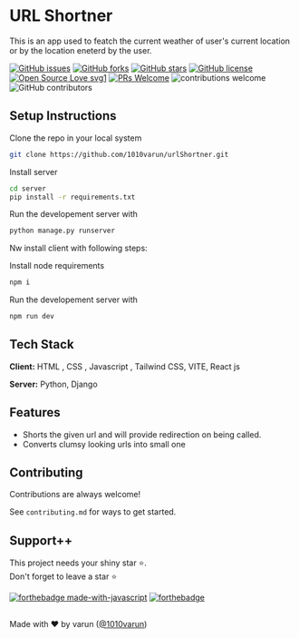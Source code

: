 # URL Shortner

This is an app used to featch the current weather of user's current location or by the location eneterd by the user.

[![GitHub issues](https://img.shields.io/github/issues/1010varun/urlShortner)](https://github.com/1010varun/urlShortner/issues)
[![GitHub forks](https://img.shields.io/github/forks/1010varun/urlShortner)](https://github.com/1010varun/urlShortner/network)
[![GitHub stars](https://img.shields.io/github/stars/1010varun/urlShortner)](https://github.com/1010varun/urlShortner/stargazers)
[![GitHub license](https://img.shields.io/github/license/1010varun/urlShortner)](https://github.com/1010varun/urlShortner/blob/main/LICENSE)
[![Open Source Love svg1](https://badges.frapsoft.com/os/v1/open-source.svg?v=103)](https://github.com/ellerbrock/open-source-badges/) [![PRs Welcome](https://img.shields.io/badge/PRs-welcome-brightgreen.svg?style=flat-square)](http://makeapullrequest.com) ![contributions welcome](https://img.shields.io/static/v1.svg?label=Contributions&message=Welcome&color=0059b3&style=flat-square) ![GitHub contributors](https://img.shields.io/github/contributors-anon/1010varun/urlShortner) 
<br>


## Setup Instructions

Clone the repo in your local system

```bash
git clone https://github.com/1010varun/urlShortner.git
```

Install server

```bash
cd server
pip install -r requirements.txt
```

Run the developement server with 

```bash
python manage.py runserver
```
Nw install client with following steps:

Install node requirements

```bash
npm i
```
Run the developement server with 

```bash
npm run dev
```

## Tech Stack

**Client:** HTML , CSS , Javascript , Tailwind CSS, VITE, React js

**Server:** Python, Django

## Features

- Shorts the given url and will provide redirection on being called.
- Converts clumsy looking urls into small one

## Contributing

Contributions are always welcome!

See `contributing.md` for ways to get started.

## Support++

This project needs your shiny star ⭐.   
Don't forget to leave a star ⭐️

[![forthebadge made-with-javascript](https://forthebadge.com/images/badges/made-with-javascript.svg)](https://www.javascript.com/)  [![forthebadge](https://forthebadge.com/images/badges/built-with-love.svg)](https://forthebadge.com)


##
Made with ❤ by varun ([@1010varun](https://github.com/1010varun))